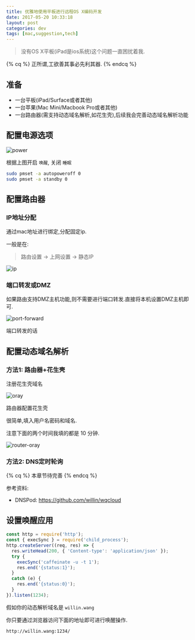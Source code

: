 ```yaml
---
title: 优雅地使用平板进行远程OS X编码开发
date: 2017-05-20 10:33:18
layout: post
categories: dev
tags: [mac,suggestion,tech]
---
```


> 没有OS X平板(iPad是ios系统)这个问题一直困扰着我.

{% cq %} 
正所谓,工欲善其事必先利其器. 
{% endcq %}

## 准备

- 一台平板(iPad/Surface或者其他)
- 一台苹果(Mac Mini/Macbook Pro或者其他)
- 一台路由器(需支持动态域名解析,如花生壳),后续我会完善动态域名解析功能

<!-- more -->

## 配置电源选项

![power](https://user-images.githubusercontent.com/1890238/27117064-6ca0b32a-509a-11e7-98fb-db4fa50eeb04.png)

根据上图开启 `唤醒`, 关闭 `睡眠`

```bash
sudo pmset -a autopoweroff 0
sudo pmset -a standby 0 
```

## 配置路由器

### IP地址分配

通过mac地址进行绑定,分配固定ip.

一般是在:

> 路由设置 -> 上网设置 -> 静态IP

![ip](https://cloud.githubusercontent.com/assets/1890238/26823551/99485ffa-4ae0-11e7-8212-e22896fd8adf.jpg)

### 端口转发或DMZ

如果路由支持DMZ主机功能,则不需要进行端口转发.直接将本机设置DMZ主机即可.

![port-forward](https://cloud.githubusercontent.com/assets/1890238/26823706/2e63f1bc-4ae1-11e7-896e-df145d8b4400.jpg)

端口转发的话

## 配置动态域名解析

### 方法1: 路由器+花生壳

注册花生壳域名

![oray](https://cloud.githubusercontent.com/assets/1890238/26823557/a37f3f5c-4ae0-11e7-8d53-14a591190348.png)

路由器配置花生壳

很简单,填入用户名密码和域名.

注意下面的两个时间我填的都是 10 分钟.

![router-oray](https://cloud.githubusercontent.com/assets/1890238/26823629/de357cc4-4ae0-11e7-9e23-5652f2a6aa48.jpg)

### 方法2: DNS定时轮询

{% cq %} 
本章节待完善
{% endcq %}

参考资料:

- DNSPod: <https://github.com/willin/wqcloud>


## 设置唤醒应用

```js
const http = require('http');
const { execSync } = require('child_process');
http.createServer((req, res) => {
  res.writeHead(200, { 'Content-type': 'application/json' });
  try {
    execSync('caffeinate -u -t 1');
    res.end('{status:1}');
  }
  catch (e) {
    res.end('{status:0}');
  }
}).listen(1234);
```

假如你的动态解析域名是 `willin.wang`

你只要通过浏览器访问下面的地址即可进行唤醒操作.

```
http://willin.wang:1234/
```

